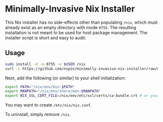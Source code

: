 # Minimally-Invasive Nix Installer

This Nix installer has no side-effects other than populating `/nix`, which must already exist as an empty directory with mode `0755`. The resulting installation is not meant to be used for host package management. The installer script is short and easy to audit.

## Usage

```sh
sudo install -d -m 0755 -o $USER /nix
curl -L https://github.com/nspin/minimally-invasive-nix-installer/raw/master/dist/install.sh | bash
```

Next, add the following (or similar) to your shell initialization:

```sh
export PATH="/nix/env/bin:$PATH"
export MANPATH="/nix/env/share/man:$MANPATH"
export NIX_SSL_CERT_FILE=/nix/env/etc/ssl/certs/ca-bundle.crt # or your favorite cert bundle
```

You may want to create `/etc/nix/nix.conf`.

To uninstall, simply remove `/nix`.
